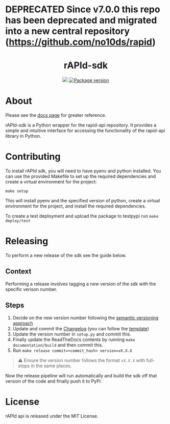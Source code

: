 # **DEPRECATED** Since v7.0.0 this repo has been deprecated and migrated into a new central repository (https://github.com/no10ds/rapid)

<h1 align="center">rAPId-sdk</h1>

<p align="center">
<a>
<img src="https://github.com/no10ds/rapid-api/actions/workflows/main.yml/badge.svg">
</a>
<a href="https://pypi.org/project/rapid-sdk" target="_blank">
<img src="https://img.shields.io/pypi/v/rapid-sdk?color=%2334D058&label=pypi%20package" alt="Package version">
</a>
</p>

# About
Please see the [docs page](https://rapid-sdk.readthedocs.io/en/latest/) for greater reference.

rAPId-sdk is a Python wrapper for the rapid-api repository. It provides a simple and intuitive interface for accessing the functionality of the rapid-api library in Python.

# Contributing

To install rAPId sdk, you will need to have pyenv and python installed. You can use the provided Makefile to set up the required dependencies and create a virtual environment for the project:

```
make setup
```

This will install pyenv and the specified version of python, create a virtual environment for the project, and install the required dependencies.

To create a test deployment and upload the package to testpypi run `make deploy/test`

# Releasing

To perform a new release of the sdk see the guide below.

## Context

Performing a release involves tagging a new version of the sdk with the specific verison number.

## Steps

1. Decide on the new version number following the [semantic versioning approach](https://semver.org/)
2. Update and commit the [Changelog](./CHANGELOG.md) (you can follow the [template](./changelog_release_template.md))
3. Update the version number in `setup.py` and commit this.
4. Finally update the ReadTheDocs contents by running `make documentation/build` and then commit this.
4. Run `make release commit=<commit_hash> version=vX.X.X`

> ⚠️ Ensure the version number follows the format `vX.X.X` with full-stops in the same places.

Now the release pipeline will run automatically and build the sdk off that version of the code and finally push it to PyPi.

# License

rAPId api is released under the MIT License.
